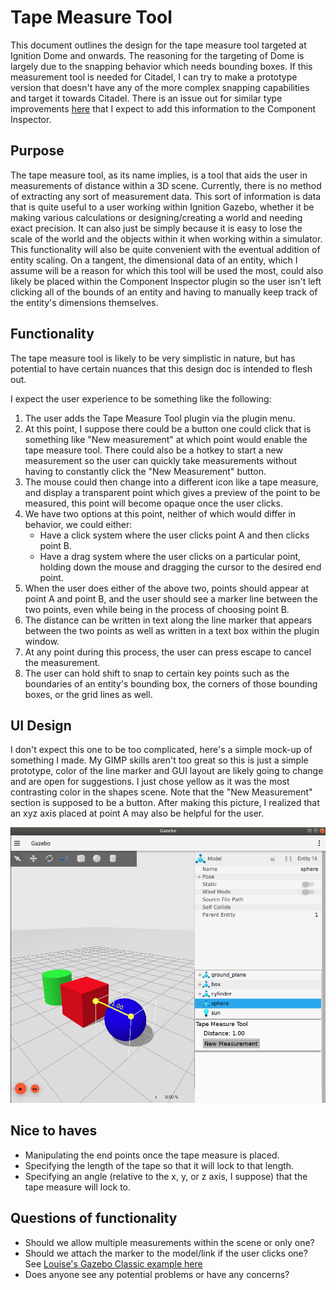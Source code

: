 # Tape Measure Tool

This document outlines the design for the tape measure tool targeted at
Ignition Dome and onwards.  The reasoning for the targeting of Dome is largely
due to the snapping behavior which needs bounding boxes.  If this measurement
tool is needed for Citadel, I can try to make a prototype version that doesn't
have any of the more complex snapping capabilities and target it towards
Citadel. There is an issue out for similar type improvements [here](https://github.com/ignitionrobotics/ign-gazebo/issues/158)
that I expect to add this information to the Component Inspector.

## Purpose

The tape measure tool, as its name implies, is a tool that aids the user in
measurements of distance within a 3D scene. Currently, there is no method
of extracting any sort of measurement data.  This sort of information is data
that is quite useful to a user working within Ignition Gazebo, whether it be
making various calculations or designing/creating a world and needing exact
precision.  It can also just be simply because it is easy to lose the scale of
the world and the objects within it when working within a simulator. This
functionality will also be quite convenient with the eventual addition of
entity scaling.  On a tangent, the dimensional data of an entity, which I
assume will be a reason for which this tool will be used the most, could also
likely be placed within the Component Inspector plugin so the user isn't left
clicking all of the bounds of an entity and having to manually keep track of
the entity's dimensions themselves.

## Functionality

The tape measure tool is likely to be very simplistic in nature, but has
potential to have certain nuances that this design doc is intended to flesh
out.

I expect the user experience to be something like the following:
 1. The user adds the Tape Measure Tool plugin via the plugin menu.
 2. At this point, I suppose there could be a button one could click
    that is something like "New measurement" at which point would enable
    the tape measure tool.  There could also be a hotkey to start a new
    measurement so the user can quickly take measurements without having
    to constantly click the "New Measurement" button.
 3. The mouse could then change into a different icon like a tape
    measure, and display a transparent point which gives a preview of the
    point to be measured, this point will become opaque once the user clicks.
 4. We have two options at this point, neither of which would differ
    in behavior, we could either:
    * Have a click system where the user clicks point A and then clicks
      point B.
    * Have a drag system where the user clicks on a particular point, holding
      down the mouse and dragging the cursor to the desired end point.
 5. When the user does either of the above two, points should appear at point
    A and point B, and the user should see a marker line between the two
    points, even while being in the process of choosing point B.
 6. The distance can be written in text along the line marker that appears
    between the two points as well as written in a text box within the plugin
    window.
 7. At any point during this process, the user can press escape to cancel the
    measurement.
 8. The user can hold shift to snap to certain key points such as the
    boundaries of an entity's bounding box, the corners of those bounding
    boxes, or the grid lines as well.

## UI Design

I don't expect this one to be too complicated, here's a simple mock-up of
something I made.  My GIMP skills aren't too great so this is just a simple
prototype, color of the line marker and GUI layout are likely going to change
and are open for suggestions.  I just chose yellow as it was the most
contrasting color in the shapes scene.  Note that the "New Measurement"
section is supposed to be a button.  After making this picture, I realized
that an xyz axis placed at point A may also be helpful for the user.

![Tape measure UI](images/tape_ui.png)

## Nice to haves

 * Manipulating the end points once the tape measure is placed.
 * Specifying the length of the tape so that it will lock to that length.
 * Specifying an angle (relative to the x, y, or z axis, I suppose) that the
   tape measure will lock to.

## Questions of functionality

 * Should we allow multiple measurements within the scene or only one?
 * Should we attach the marker to the model/link if the user clicks one?
   See [Louise's Gazebo Classic example here](https://www.youtube.com/watch?v=XjszkNSthok&feature=youtu.be)
 * Does anyone see any potential problems or have any concerns?
